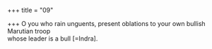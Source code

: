+++
title = "09"

+++
O you who rain unguents, present oblations to your own bullish  Marutian troop  
whose leader is a bull [=Indra].  